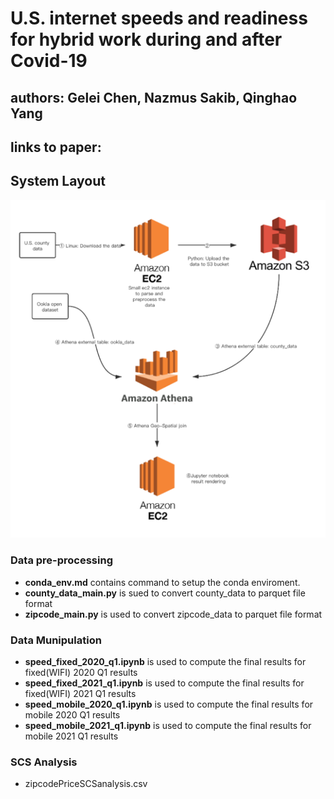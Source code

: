 # U.S. internet speeds and readiness for hybrid work during and after Covid-19

## authors: Gelei  Chen, Nazmus Sakib, Qinghao Yang

## links to paper:

## System Layout

![system_overall](png/system_overall.png)

### Data pre-processing
* **conda_env.md** contains command to setup the conda enviroment.
* **county_data_main.py** is sued to convert county_data to parquet file format
* **zipcode_main.py** is used to convert zipcode_data to parquet file format

### Data Munipulation
* **speed_fixed_2020_q1.ipynb** is used to compute the final results for fixed(WIFI) 2020 Q1 results
* **speed_fixed_2021_q1.ipynb** is used to compute the final results for fixed(WIFI) 2021 Q1 results
* **speed_mobile_2020_q1.ipynb** is used to compute the final results for mobile 2020 Q1 results
* **speed_mobile_2021_q1.ipynb** is used to compute the final results for mobile 2021 Q1 results

### SCS Analysis 
* zipcodePriceSCSanalysis.csv